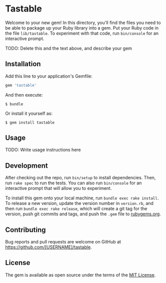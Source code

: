 # Tastable

Welcome to your new gem! In this directory, you'll find the files you need to be able to package up your Ruby library into a gem. Put your Ruby code in the file `lib/tastable`. To experiment with that code, run `bin/console` for an interactive prompt.

TODO: Delete this and the text above, and describe your gem

## Installation

Add this line to your application's Gemfile:

```ruby
gem 'tastable'
```

And then execute:

    $ bundle

Or install it yourself as:

    $ gem install tastable

## Usage

TODO: Write usage instructions here

## Development

After checking out the repo, run `bin/setup` to install dependencies. Then, run `rake spec` to run the tests. You can also run `bin/console` for an interactive prompt that will allow you to experiment.

To install this gem onto your local machine, run `bundle exec rake install`. To release a new version, update the version number in `version.rb`, and then run `bundle exec rake release`, which will create a git tag for the version, push git commits and tags, and push the `.gem` file to [rubygems.org](https://rubygems.org).

## Contributing

Bug reports and pull requests are welcome on GitHub at https://github.com/[USERNAME]/tastable.


## License

The gem is available as open source under the terms of the [MIT License](http://opensource.org/licenses/MIT).

